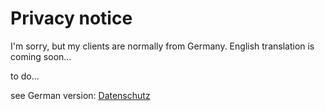 # Privacy notice

I'm sorry, but my clients are normally from Germany. English translation is coming soon...

to do...

see German version: [Datenschutz](/de/datenschutz)
